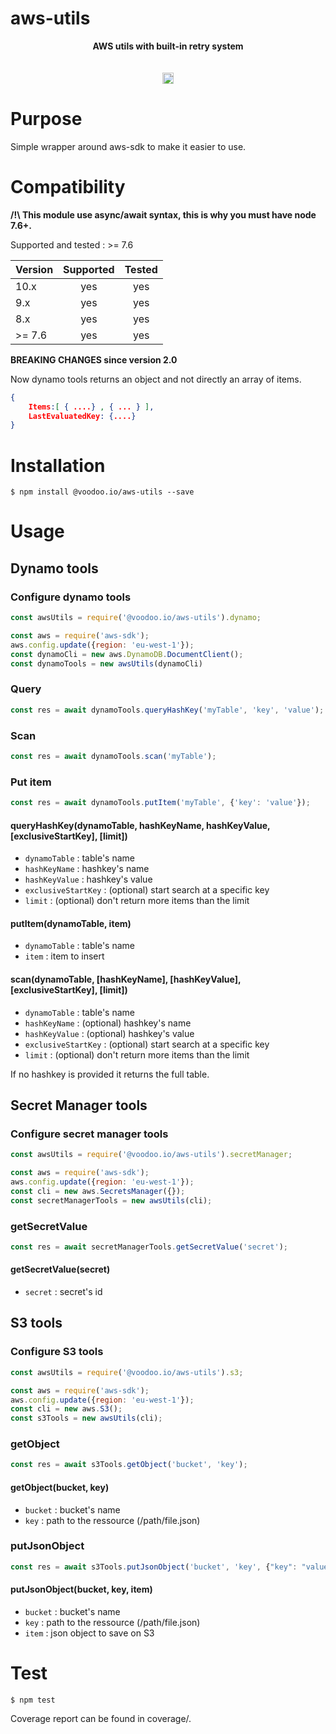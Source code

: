 # aws-utils

<div align="center">
<b>AWS utils with built-in retry system</b><br/>
<br/><br/>

<a href="https://badge.fury.io/js/%40voodoo.io%2Faws-utils.svg">
   <img src="https://badge.fury.io/js/%40voodoo.io%2Faws-utils.svg" alt="npm version" height="18">
</a>
</div>


# Purpose

Simple wrapper around aws-sdk to make it easier to use.

# Compatibility

**/!\ This module use async/await syntax, this is why you must have node 7.6+.**

Supported and tested : >= 7.6

| Version       | Supported     | Tested         |
| ------------- |:-------------:|:--------------:|
| 10.x          | yes           | yes            |
| 9.x           | yes           | yes            |
| 8.x           | yes           | yes            |
| >= 7.6        | yes           | yes            |


**BREAKING CHANGES since version 2.0**

Now dynamo tools returns an object and not directly an array of items.

```json
{
    Items:[ { ....} , { ... } ],
    LastEvaluatedKey: {....}
}
```

# Installation

```console
$ npm install @voodoo.io/aws-utils --save
```

# Usage

## Dynamo tools

### Configure dynamo tools

```javascript
const awsUtils = require('@voodoo.io/aws-utils').dynamo;

const aws = require('aws-sdk');
aws.config.update({region: 'eu-west-1'});
const dynamoCli = new aws.DynamoDB.DocumentClient();
const dynamoTools = new awsUtils(dynamoCli)
```

### Query

```javascript
const res = await dynamoTools.queryHashKey('myTable', 'key', 'value');
```

### Scan

```javascript
const res = await dynamoTools.scan('myTable');
```

### Put item

```javascript
const res = await dynamoTools.putItem('myTable', {'key': 'value'});
```

#### queryHashKey(dynamoTable, hashKeyName, hashKeyValue, [exclusiveStartKey], [limit])

* `dynamoTable` : table's name
* `hashKeyName` : hashkey's name
* `hashKeyValue` : hashkey's value
* `exclusiveStartKey` : (optional) start search at a specific key
* `limit` : (optional) don't return more items than the limit

#### putItem(dynamoTable, item)

* `dynamoTable` : table's name
* `item` : item to insert

#### scan(dynamoTable, [hashKeyName], [hashKeyValue], [exclusiveStartKey], [limit])

* `dynamoTable` : table's name
* `hashKeyName` : (optional) hashkey's name
* `hashKeyValue` : (optional) hashkey's value
* `exclusiveStartKey` : (optional) start search at a specific key
* `limit` : (optional) don't return more items than the limit

If no hashkey is provided it returns the full table.


## Secret Manager tools

### Configure secret manager tools

```javascript
const awsUtils = require('@voodoo.io/aws-utils').secretManager;

const aws = require('aws-sdk');
aws.config.update({region: 'eu-west-1'});
const cli = new aws.SecretsManager({});
const secretManagerTools = new awsUtils(cli);
```

### getSecretValue

```javascript
const res = await secretManagerTools.getSecretValue('secret');
```

#### getSecretValue(secret)

* `secret` : secret's id


## S3 tools

### Configure S3 tools

```javascript
const awsUtils = require('@voodoo.io/aws-utils').s3;

const aws = require('aws-sdk');
aws.config.update({region: 'eu-west-1'});
const cli = new aws.S3();
const s3Tools = new awsUtils(cli);
```

### getObject

```javascript
const res = await s3Tools.getObject('bucket', 'key');
```

#### getObject(bucket, key)

* `bucket` : bucket's name
* `key` : path to the ressource (/path/file.json)

### putJsonObject

```javascript
const res = await s3Tools.putJsonObject('bucket', 'key', {"key": "value"});
```

#### putJsonObject(bucket, key, item)

* `bucket` : bucket's name
* `key` : path to the ressource (/path/file.json)
* `item` : json object to save on S3

# Test

```console
$ npm test
```

Coverage report can be found in coverage/.